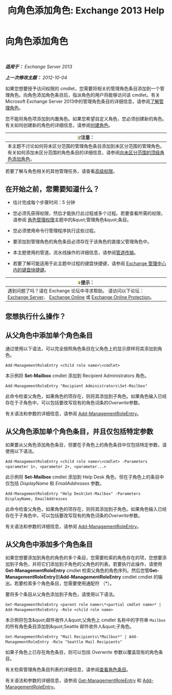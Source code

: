 ﻿---
title: '向角色添加角色: Exchange 2013 Help'
TOCTitle: 向角色添加角色
ms:assetid: 30cd37bc-b3e8-4f39-a8ba-a4c20b1b27b7
ms:mtpsurl: https://technet.microsoft.com/zh-cn/library/Dd335180(v=EXCHG.150)
ms:contentKeyID: 50490269
ms.date: 05/21/2018
mtps_version: v=EXCHG.150
ms.translationtype: MT
---

# 向角色添加角色

 

_**适用于：** Exchange Server 2013_

_**上一次修改主题：** 2012-10-04_

如果您想要授予访问权限的 cmdlet，您需要将相关的管理角色条目添加到一个管理角色。向角色添加角色条目后，指派角色的用户将能够访问该 cmdlet。有关 Microsoft Exchange Server 2013中的管理角色条目的详细信息，请参阅[了解管理角色](understanding-management-roles-exchange-2013-help.md)。

您不能将角色项添加到内置角色。如果您希望自定义角色，您必须创建新的角色。有关如何创建新的角色的详细信息，请参阅[创建角色](create-a-role-exchange-2013-help.md)。

<table>
<thead>
<tr class="header">
<th><img src="images/Bb124558.note(EXCHG.150).gif" title="注意" alt="注意" />注意：</th>
</tr>
</thead>
<tbody>
<tr class="odd">
<td>本主题不讨论如何将未区分范围的管理角色条目添加到未区分范围的管理角色。有关如何添加未区分范围的角色条目的详细信息，请参阅<a href="add-a-role-entry-to-an-unscoped-top-level-role-exchange-2013-help.md">向未区分范围的顶级角色添加角色</a>。</td>
</tr>
</tbody>
</table>


若要了解与角色相关的其他管理任务，请查看[高级权限](advanced-permissions-exchange-2013-help.md)。

## 在开始之前，您需要知道什么？

  - 估计完成每个步骤时间：5 分钟

  - 您必须先获得权限，然后才能执行此过程或多个过程。若要查看所需的权限，请参阅 [角色管理权限](role-management-permissions-exchange-2013-help.md)主题中的\&quot;管理角色\&quot;条目。

  - 您必须使用命令行管理程序执行这些过程。

  - 要添加到管理角色的角色条目必须存在于该角色的直接父管理角色中。

  - 本主题使用的管道。流水线操作的详细信息，请参阅[管道传输](https://technet.microsoft.com/zh-cn/library/aa998260\(v=exchg.150\))。

  - 若要了解可能适用于此主题中过程的键盘快捷键，请参阅 [Exchange 管理中心内的键盘快捷键](keyboard-shortcuts-in-the-exchange-admin-center-exchange-online-protection-help.md)。

<table>
<thead>
<tr class="header">
<th><img src="images/Bb124558.tip(EXCHG.150).gif" title="提示" alt="提示" />提示：</th>
</tr>
</thead>
<tbody>
<tr class="odd">
<td>遇到问题了吗？请在 Exchange 论坛中寻求帮助。 请访问以下论坛：<a href="https://go.microsoft.com/fwlink/p/?linkid=60612">Exchange Server</a>、 <a href="https://go.microsoft.com/fwlink/p/?linkid=267542">Exchange Online</a> 或 <a href="https://go.microsoft.com/fwlink/p/?linkid=285351">Exchange Online Protection</a>。</td>
</tr>
</tbody>
</table>


## 您想执行什么操作？

## 从父角色中添加单个角色条目

通过使用以下语法，可以完全按照角色条目在父角色上的显示原样将其添加到角色。

    Add-ManagementRoleEntry <child role name>\<cmdlet>

本示例将 **Set-Mailbox** cmdlet 添加到 Recipient Administrators 角色。

    Add-ManagementRoleEntry "Recipient Administrators\Set-Mailbox"

此命令检查父角色，如果角色的项存在，则将其添加到子角色。如果角色输入已经存在于子角色中，可以包括要改写现有的角色词条的*Overwrite*参数。

有关语法和参数的详细信息，请参阅 [Add-ManagementRoleEntry](https://technet.microsoft.com/zh-cn/library/dd351236\(v=exchg.150\))。

## 从父角色添加单个角色条目，并且仅包括特定参数

如果要从父角色添加角色条目，但要在子角色上的角色条目中仅包括特定参数，请使用以下语法。

    Add-ManagementRoleEntry <child role name>\<cmdlet> -Parameters <parameter 1>, <parameter 2>, <parameter...>

此示例将 **Set-Mailbox** cmdlet 添加到 Help Desk 角色，但在子角色上的条目中仅包括 *DisplayName* 和 *EmailAddresses* 参数。

    Add-ManagementRoleEntry "Help Desk\Set-Mailbox" -Parameters DisplayName, EmailAddresses

此命令检查父角色，如果角色的项存在，则将其添加到子角色。如果角色输入已经存在于子角色中，可以包括要改写现有的角色词条的*Overwrite*参数。

有关语法和参数的详细信息，请参阅 [Add-ManagementRoleEntry](https://technet.microsoft.com/zh-cn/library/dd351236\(v=exchg.150\))。

## 从父角色中添加多个角色条目

如果您想要添加到角色的角色的多个条目，您需要检索的角色存在的项，您想要添加到子角色，并将它们添加到子角色的父角色的列表。若要执行此操作，请使用**Get-ManagementRoleEntry** cmdlet 检索父角色的角色序列。然后您管**Get-ManagementRoleEntry**到**Add-ManagementRoleEntry** cmdlet cmdlet 的输出。若要检索多个角色条目，您需要使用通配符 （\*）。

要将多个条目从父角色添加到子角色，请使用以下语法。

    Get-ManagementRoleEntry <parent role name>\*<partial cmdlet name>* | Add-ManagementRoleEntry -Role <child role name>

本示例将包含\&quot;邮件收件人\&quot;父角色上 cmdlet 名称中的字符串 `Mailbox` 的所有角色条目添加到\&quot;Seattle 邮件收件人\&quot;子角色。

    Get-ManagementRoleEntry "Mail Recipients\*Mailbox*" | Add-ManagementRoleEntry -Role "Seattle Mail Recipients"

如果子角色上已存在角色条目，则可以包括 *Overwrite* 参数以覆盖现有的角色条目。

有关检索管理角色条目列表的详细信息，请参阅[查看角色条目](view-role-entries-exchange-2013-help.md)。

有关语法和参数的详细信息，请参阅 [Get-ManagementRoleEntry](https://technet.microsoft.com/zh-cn/library/dd335210\(v=exchg.150\)) 和 [Add-ManagementRoleEntry](https://technet.microsoft.com/zh-cn/library/dd351236\(v=exchg.150\))。

